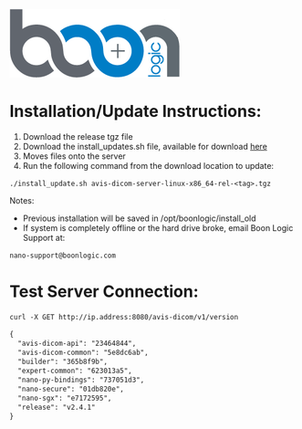 [![Boon Logic](../images/BoonLogic.png)](http://docs.boonlogic.com)


# Installation/Update Instructions:

1. Download the release tgz file
2. Download the install_updates.sh file, available for download [here](../files/install_update.sh)
3. Moves files onto the server
2. Run the following command from the download location to update:
```
./install_update.sh avis-dicom-server-linux-x86_64-rel-<tag>.tgz
```

Notes:  

- Previous installation will be saved in /opt/boonlogic/install_old
- If system is completely offline or the hard drive broke, email Boon Logic Support at:  
```
nano-support@boonlogic.com
```

# Test Server Connection:
```curl
curl -X GET http://ip.address:8080/avis-dicom/v1/version
```

```curl
{
  "avis-dicom-api": "23464844",
  "avis-dicom-common": "5e8dc6ab",
  "builder": "365b8f9b",
  "expert-common": "623013a5",
  "nano-py-bindings": "737051d3",
  "nano-secure": "01db820e",
  "nano-sgx": "e7172595",
  "release": "v2.4.1"
}
```

